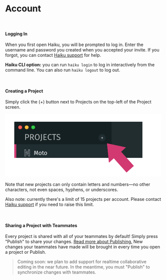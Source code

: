 # Account

<br>

#### Logging In

When you first open Haiku, you will be prompted to log in.  Enter the username and password you created when you accepted your invite.  If you forgot, you can contact [Haiku support](mailto:support@haiku.ai) for help.

**Haiku CLI option:**  you can run `haiku login` to log in interactively from the command line.  You can also run `haiku logout` to log out.

<br>

#### Creating a Project

Simply click the (+) button next to Projects on the top-left of the Project screen.

![](/assets/new-project.png)

Note that new projects can only contain letters and numbers—no other characters, not even spaces, hyphens, or underscores.

Also note:  currently there's a limit of 15 projects per account.  Please contact [Haiku support](mailto:support@haiku.ai) if you need to raise this limit.

<br>

#### Sharing a Project with Teammates

Every project is shared with all of your teammates by default!  Simply press "Publish" to share your changes.  [Read more about Publishing.](embedding-and-using-haiku/publishing-and-embedding.md)  New changes your teammates have made will be brought in every time you open a project or Publish.

> Coming soon:  we plan to add support for realtime collaborative editing in the near future.  In the meantime, you must "Publish" to synchronize changes with teammates.

